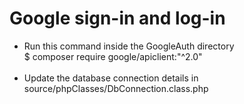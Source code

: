 # Google sign-in and log-in
- Run this command inside the GoogleAuth directory 
<br>$ composer require google/apiclient:"^2.0"
<br><br>
- Update the database connection details in <br>
source/phpClasses/DbConnection.class.php
<br><br>



